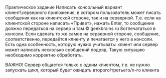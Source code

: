Практическое задание 
Написать консольный вариант клиент\серверного приложения, в котором пользователь может писать
сообщения как на клиентской стороне, так и на серверной. Т.е. если на клиентской стороне написать «Привет», нажать
Enter, то сообщение должно передаться на сервер и там © geekbrains.ru 8отпечататься в консоли. Если сделать то же самое
на серверной стороне, сообщение, соответственно, передаётся клиенту и печатается у него в консоли. Есть одна
особенность, которую нужно учитывать: клиент или сервер может написать несколько сообщений подряд. Такую ситуацию
необходимо корректно обработать. 

ВАЖНО! Сервер
общается только с одним клиентом, т.е. не нужно запускать цикл, который будет ожидать второго/третьего/n-го клиента